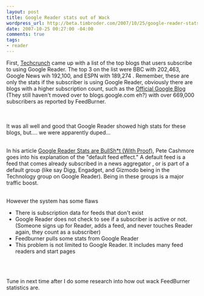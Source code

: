 ```yaml
--- 
layout: post
title: Google Reader stats out of Wack
wordpress_url: http://beta.timbroder.com/2007/10/25/google-reader-stats-out-of-wack/
date: 2007-10-25 00:27:00 -04:00
comments: true
tags: 
- reader
---
```

First, <a href="http://www.techcrunch.com/2007/10/14/top-blogs-on-google-reader/">Techcrunch</a> came up with a list of the top blogs that users subscribe to using Google Reader. The top 3 on the list were BBC with 202,463, Google News wih 192,100, and ESPN with 189,274 .  Remember, these are only the stats if the subscriber is using Google Reader, obviously there are blogs with a higher subscription count, such as the <a href="http://googleblog.blogspot.com/">Official Google Blog</a> (They still haven't moved over to blogs.google.com eh?) with over 669,000 subscribers as reported by FeedBurner.  
<br /><br />

It was all well and good that Google Reader showed high stats for these blogs, but.... we were apparently duped...<br /><br />

In his article <a href="http://mashable.com/2007/10/15/google-reader-stats-are-bullshit-with-proof/">Google Reader Stats are BullSh*t (With Proof)</a>, Pete Cashmore goes into his explanation of the "default feed effect."  A default feed is a feed that comes already subscribed in a news aggregator  , or is part of a default group (like say Digg, Engadget, and Gizmodo being in the Technology group on Google Reader).  Being in these groups is a major traffic boost.<br /><br />

However the system has some flaws
<ul><li>There is subscription data for feeds that don't exist</li><li>
Google Reader does not check to see if a subscriber is active or not.  (Someone signs up for Reader, adds a feed, and never touches Reader again, they count as a subscriber)</li><li>
Feedburner pulls some stats from Google Reader</li><li>
This problem is not limited to Google Reader.  It includes many feed readers and start pages</li></ul>
<br /><br />

Tune in next time after I do some research into how out wack FeedBurner statistics are.

